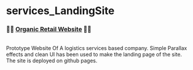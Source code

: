 # services_LandingSite

### 🔗🔗  [Organic Retail Website](https://kaustav202.github.io/services_LandingSite/)   🍁🍂
<br/>
Prototype Website Of A logistics services based company. Simple Parallax effects and clean UI has been used to make the landing page of the site.
The site is deployed on github pages.
